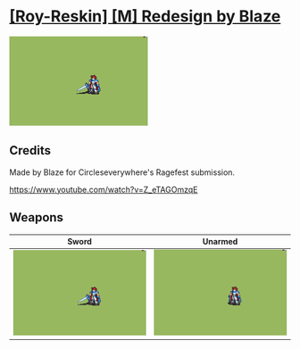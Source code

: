 # [\[Roy-Reskin\] \[M\] Redesign by Blaze](./)

<img src="./1.%20Sword/Sword_000.png" alt="[Roy-Reskin] [M] Redesign by Blaze standing" />

## Credits

Made by Blaze for Circleseverywhere's Ragefest submission.

https://www.youtube.com/watch?v=Z_eTAGOmzqE

## Weapons


|Sword |Unarmed |
|  :---: | :---: |
| <img alt="Sword animation" src="./1.%20Sword/Sword.gif" /> | <img alt="Unarmed animation" src="./8.%20Unarmed/Unarmed.gif" /> |
